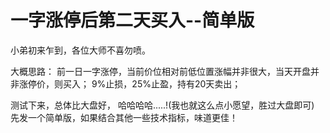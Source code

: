 # 一字涨停后第二天买入--简单版

小弟初来乍到，各位大师不喜勿喷。

大概思路： 
	前一日一字涨停，当前价位相对前低位置涨幅并非很大，当天开盘并非涨停价，则买入；
	9%止损，25%止盈，持有20天卖出；
    
测试下来，总体比大盘好， 哈哈哈哈.....!(我也就这么点小愿望，胜过大盘即可)
先发一个简单版，如果结合其他一些技术指标，味道更佳！